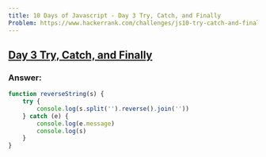 ```yaml
---
title: 10 Days of Javascript - Day 3 Try, Catch, and Finally
Problem: https://www.hackerrank.com/challenges/js10-try-catch-and-finally/problem?isFullScreen=true
---
```


## [Day 3 Try, Catch, and Finally](https://www.hackerrank.com/challenges/js10-try-catch-and-finally/problem?isFullScreen=true)

### **Answer:**

```js
function reverseString(s) {
	try {
		console.log(s.split('').reverse().join(''))
	} catch (e) {
		console.log(e.message)
		console.log(s)
	}
}
```
